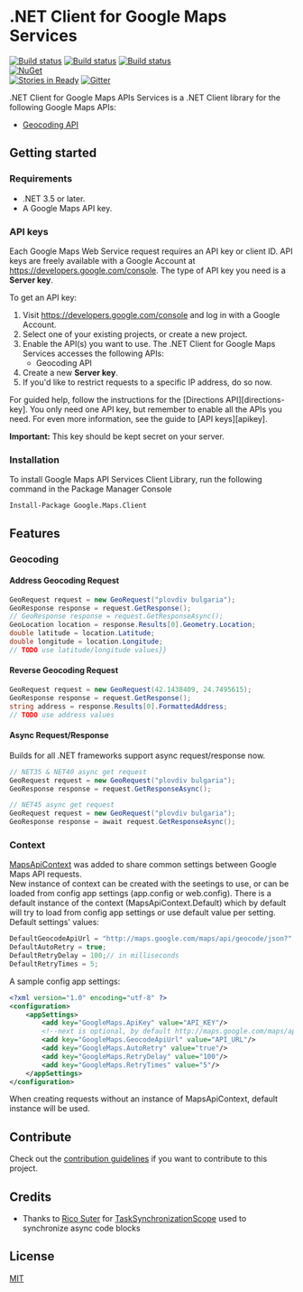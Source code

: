 # .NET Client for Google Maps Services

[![Build status](https://ci.appveyor.com/api/projects/status/ihwbnutdfeyb34pb?svg=true)](https://ci.appveyor.com/project/velyo/google-maps-services) 
[![Build status](https://ci.appveyor.com/api/projects/status/ihwbnutdfeyb34pb/branch/net35?svg=true&pendingText=net35&failingText=net35&passingText=net35)](https://ci.appveyor.com/project/velyo/google-maps-services/branch/net35) 
[![Build status](https://ci.appveyor.com/api/projects/status/ihwbnutdfeyb34pb/branch/net40?svg=true&pendingText=net40&failingText=net40&passingText=net40)](https://ci.appveyor.com/project/velyo/google-maps-services/branch/net40)  
[![NuGet](https://img.shields.io/nuget/v/Google.Maps.Client.svg?maxAge=2592000)](https://www.nuget.org/packages/Google.Maps.Client/)  
[![Stories in Ready](https://badge.waffle.io/velyo/google-maps-services.svg?label=ready&title=Ready)](http://waffle.io/velyo/google-maps-services) 
[![Gitter](https://badges.gitter.im/velyo/google-maps-services.svg)](https://gitter.im/velyo/google-maps-services?utm_source=badge&utm_medium=badge&utm_campaign=pr-badge) 

.NET Client for Google Maps APIs Services is a .NET Client library for the following Google Maps APIs:

 - [Geocoding API](https://developers.google.com/maps/documentation/geocoding)

## Getting started

### Requirements

 - .NET 3.5 or later.
 - A Google Maps API key.

### API keys

Each Google Maps Web Service request requires an API key or client ID. API keys
are freely available with a Google Account at
https://developers.google.com/console. The type of API key you need is a 
**Server key**. 

To get an API key:

 1. Visit https://developers.google.com/console and log in with
    a Google Account.
 1. Select one of your existing projects, or create a new project.
 1. Enable the API(s) you want to use. The .NET Client for Google Maps Services
    accesses the following APIs:
    * Geocoding API
 1. Create a new **Server key**.
 1. If you'd like to restrict requests to a specific IP address, do so now.
 
For guided help, follow the instructions for the [Directions API][directions-key]. 
You only need one API key, but remember to enable all the APIs you need.
For even more information, see the guide to [API keys][apikey].

**Important:** This key should be kept secret on your server.

### Installation

To install Google Maps API Services Client Library, run the following command in the Package Manager Console

```
Install-Package Google.Maps.Client
```

## Features
 
### Geocoding

#### Address Geocoding Request

```csharp
GeoRequest request = new GeoRequest("plovdiv bulgaria");
GeoResponse response = request.GetResponse();
// GeoResponse response = request.GetResponseAsync();
GeoLocation location = response.Results[0].Geometry.Location;
double latitude = location.Latitude;
double longitude = location.Longitude;
// TODO use latitude/longitude values}}
```

#### Reverse Geocoding Request

```csharp
GeoRequest request = new GeoRequest(42.1438409, 24.7495615);
GeoResponse response = request.GetResponse();
string address = response.Results[0].FormattedAddress;
// TODO use address values
```

#### Async Request/Response

Builds for all .NET frameworks support async request/response now.

```csharp
// NET35 & NET40 async get request
GeoRequest request = new GeoRequest("plovdiv bulgaria");
GeoResponse response = request.GetResponseAsync();
```

```csharp
// NET45 async get request
GeoRequest request = new GeoRequest("plovdiv bulgaria");
GeoResponse response = await request.GetResponseAsync();
```

### Context

[MapsApiContext](https://github.com/velyo/google-maps-services/blob/master/src/Client/MapsApiContext.cs) was added to share common settings between Google Maps API requests.  
New instance of context can be created with the seetings to use, or can be loaded from config app settings (app.config or web.config).
There is a default instance of the context (MapsApiContext.Default) which by default will try to load from config app settings or use default value per setting.  
Default settings' values:
``` csharp
DefaultGeocodeApiUrl = "http://maps.google.com/maps/api/geocode/json?";
DefaultAutoRetry = true;
DefaultRetryDelay = 100;// in milliseconds
DefaultRetryTimes = 5;
```
A sample config app settings:
``` xml
<?xml version="1.0" encoding="utf-8" ?>
<configuration>
    <appSettings>
        <add key="GoogleMaps.ApiKey" value="API_KEY"/>
        <!--next is optional, by default http://maps.google.com/maps/api/geocode/json? will be used-->
        <add key="GoogleMaps.GeocodeApiUrl" value="API_URL"/>
        <add key="GoogleMaps.AutoRetry" value="true"/>
        <add key="GoogleMaps.RetryDelay" value="100"/>
        <add key="GoogleMaps.RetryTimes" value="5"/>
    </appSettings>
</configuration>
```

When creating requests without an instance of MapsApiContext, default instance will be used.

## Contribute

Check out the [contribution guidelines](https://github.com/velyo/google-maps-services/blob/master/CONTRIBUTING.md) if you want to contribute to this project.

## Credits

- Thanks to [Rico Suter](https://github.com/rsuter) for [TaskSynchronizationScope](https://github.com/MyToolkit/MyToolkit/blob/master/src/MyToolkit/Utilities/TaskSynchronizationScope.cs) used to synchronize async code blocks

## License

[MIT](https://github.com/velyo/google-maps-services/blob/master/LICENSE)